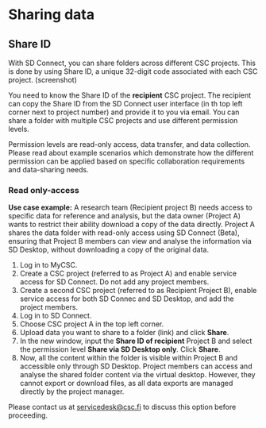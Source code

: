 # Sharing data

## Share ID 

With SD Connect, you can share folders across different CSC projects. This is done by using Share ID, a unique 32-digit code associated with each CSC project. (screenshot)

You need to know the Share ID of the **recipient** CSC project. The recipient can copy the Share ID from the SD Connect user interface (in th top left corner next to project number) and provide it to you via email. You can share a folder with multiple CSC projects and use different permission levels.

Permission levels are read-only access, data transfer, and data collection. Please read about example scenarios which  demonstrate how the different permission can be applied based on specific collaboration requirements and data-sharing needs.

### Read only-access

**Use case example:** A research team (Recipient project B) needs access to specific data for reference and analysis, but the data owner (Project A) wants to restrict their ability download a copy of the data directly. Project A shares the data folder with read-only access using SD Connect (Beta), ensuring that Project B members can view and analyse the information via SD Desktop, without downloading a copy of the original data.


1. Log in to MyCSC.
2. Create a CSC project (referred to as Project A) and enable service access for SD Connect. Do not add any project members.
3. Create a second CSC project (referred to as Recipient Project B), enable service access for both SD Connec and SD Desktop, and add the project members.
4. Log in to SD Connect.
5. Choose CSC project A in the top left corner.
6. Upload data you want to share to a folder (link) and click **Share**.
7. In the new window, input the **Share ID of recipient** Project B and select the permission level **Share via SD Desktop only**. Click **Share**.
8. Now, all the content within the folder is visible within Project B and accessible only through SD Desktop. Project members can access and analyse the shared folder content via the virtual desktop. However, they cannot export or download files, as all data exports are managed directly by the project manager.

Please contact us at servicedesk@csc.fi to discuss this option before proceeding.


